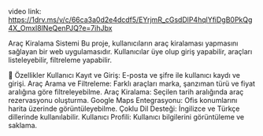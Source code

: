 video link: https://1drv.ms/v/c/66ca3a0d2e4dcdf5/EYrjmR_cGsdDlP4hqlYfiDgB0PkQg4X_OmxI8lNeQenPJQ?e=7ihJbx

Araç Kiralama Sistemi
Bu proje, kullanıcıların araç kiralaması yapmasını sağlayan bir web uygulamasıdır. Kullanıcılar üye olup giriş yapabilir, araçları listeleyebilir, filtreleme yapabilir.

📌 Özellikler
Kullanıcı Kayıt ve Giriş: E-posta ve şifre ile kullanıcı kaydı ve girişi.
Araç Arama ve Filtreleme: Farklı araçları marka, şanzıman türü ve fiyat aralığına göre filtreleyebilme.
Araç Kiralama: Seçilen tarih aralığında araç rezervasyonu oluşturma.
Google Maps Entegrasyonu: Ofis konumlarını harita üzerinde görüntüleyebilme.
Çoklu Dil Desteği: İngilizce ve Türkçe dillerinde kullanılabilir.
Kullanıcı Profili: Kullanıcı bilgilerini görüntüleme ve saklama.
